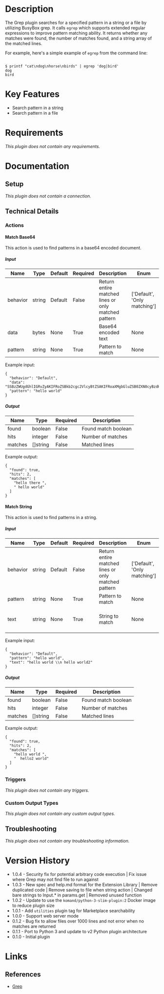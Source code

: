 # Description

The Grep plugin searches for a specified pattern in a string or a file by utilizing BusyBox grep. It calls `egrep` which supports extended regular expressions to improve pattern matching ability.
It returns whether any matches were found, the number of matches found, and a string array of the matched lines.

For example, here's a simple example of `egrep` from the command line:

```

$ printf "cat\ndog\nhorse\nbirds" | egrep 'dog|bird'
dog
bird

```

# Key Features

* Search pattern in a string
* Search pattern in a file

# Requirements

_This plugin does not contain any requirements._

# Documentation

## Setup

_This plugin does not contain a connection._

## Technical Details

### Actions

#### Match Base64

This action is used to find patterns in a base64 encoded document.

##### Input

|Name|Type|Default|Required|Description|Enum|Example|
|----|----|-------|--------|-----------|----|-------|
|behavior|string|Default|False|Return entire matched lines or only matched pattern|['Default', 'Only matching']|Default|
|data|bytes|None|True|Base64 encoded text|None|SSBzZWUgdGhlIGRvZyAKIFRoZSBkb2cgc2VlcyBtZSAKIFRoaXMgbGluZSB0ZXN0cyBzdHVmZg==|
|pattern|string|None|True|Pattern to match|None|hello world|

Example input:

```
{
  "behavior": "Default",
  "data": "SSBzZWUgdGhlIGRvZyAKIFRoZSBkb2cgc2VlcyBtZSAKIFRoaXMgbGluZSB0ZXN0cyBzdHVmZg==",
  "pattern": "hello world"
}
```

##### Output


|Name|Type|Required|Description|
|----|----|--------|-----------|
|found|boolean|False|Found match boolean|
|hits|integer|False|Number of matches|
|matches|[]string|False|Matched lines|

Example output:

```
{
  "found": true,
  "hits": 2,
  "matches": [
    "hello there ",
    " hello world"
  ]
}
```

#### Match String

This action is used to find patterns in a string.

##### Input

|Name|Type|Default|Required|Description|Enum|Example|
|----|----|-------|--------|-----------|----|-------|
|behavior|string|Default|False|Return entire matched lines or only matched pattern|['Default', 'Only matching']|Default|
|pattern|string|None|True|Pattern to match|None|hello world|
|text|string|None|True|String to match|None|hello world \n hello world2|

Example input:

```
{
  "behavior": "Default",
  "pattern": "hello world",
  "text": "hello world \\n hello world2"
}
```

##### Output

|Name|Type|Required|Description|
|----|----|--------|-----------|
|found|boolean|False|Found match boolean|
|hits|integer|False|Number of matches|
|matches|[]string|False|Matched lines|

Example output:

```
{
  "found": true,
  "hits": 2,
  "matches": [
    "hello world ",
    "  hello2 world"
  ]
}
```

### Triggers

_This plugin does not contain any triggers._

### Custom Output Types

_This plugin does not contain any custom output types._

## Troubleshooting

_This plugin does not contain any troubleshooting information._

# Version History

* 1.0.4 - Security fix for potential arbitrary code execution | Fix issue where Grep may not find file to run against
* 1.0.3 - New spec and help.md format for the Extension Library | Remove duplicated code | Remove saving to file when string action | Changed bare strings to Input.* in params.get | Removed unused function
* 1.0.2 - Update to use the `komand/python-3-slim-plugin:2` Docker image to reduce plugin size
* 1.0.1 - Add `utilities` plugin tag for Marketplace searchability
* 1.0.0 - Support web server mode
* 0.1.2 - Bug fix to allow files over 1000 lines and not error when no matches are returned
* 0.1.1 - Port to Python 3 and update to v2 Python plugin architecture
* 0.1.0 - Initial plugin

# Links

## References

* [Grep](https://www.gnu.org/software/grep/manual/grep.html)
